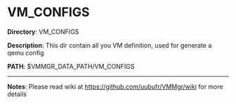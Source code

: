 # VM_CONFIGS

**Directory**: VM_CONFIGS

**Description**: This dir contain all you VM definition, used for generate a qemu config

**PATH**: $VMMGR_DATA_PATH/VM_CONFIGS

***

**Notes**: Please read wiki at https://github.com/uubufr/VMMgr/wiki for more details
